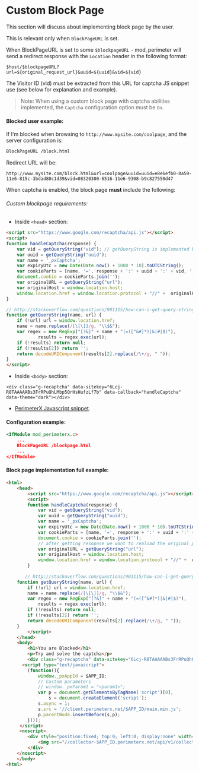 Custom Block Page
===========================================
This section will discuss about implementing block page by the user. 

This is relevant only when `BlockPageURL` is set.

When BlockPageURL is set to some `$blockpageURL` - mod_perimeter will send a redirect response with the `Location` header in the following format: 

```
$host/$blockpageURL?url=${original_request_url}&uuid=${uuid}&vid=${vid}
```

The Visitor ID (vid) must be extracted from this URL for captcha JS snippet use (see below for explanation and example).

> Note: When using a custom block page with captcha abilities implemented, the `Captcha` configuration option must be `On`.

#### Blocked user example: 

If I'm blocked when browsing to `http://www.mysite.com/coolpage`, and the server configuration is: 

```xml
BlockPageURL /block.html
```

Redirect URL will be: 

```
http://www.mysite.com/block.html&url=coolpage&uuid=uuid=e8e6efb0-8a59-11e6-815c-3bdad80c1d39&vid=08320300-6516-11e6-9308-b9c827550d47
```


When captcha is enabled, the block page **must** include the following:

###### Custom blockpage requirements:

* Inside `<head>` section:

```html
<script src="https://www.google.com/recaptcha/api.js"></script>
<script>
function handleCaptcha(response) {
    var vid = getQueryString("vid"); // getQueryString is implemented below
    var uuid = getQueryString("uuid");
    var name = '_pxCaptcha';
    var expiryUtc = new Date(Date.now() + 1000 * 10).toUTCString();
    var cookieParts = [name, '=', response + ':' + uuid + ':' + vid, '; expires=', expiryUtc, '; path=/'];
    document.cookie = cookieParts.join('');
    var originalURL = getQueryString("url");
    var originalHost = window.location.host;
    window.location.href = window.location.protocol + "//" +  originalHost + originalURL;
}

// http://stackoverflow.com/questions/901115/how-can-i-get-query-string-values-in-javascript
function getQueryString(name, url) {
    if (!url) url = window.location.href;
    name = name.replace(/[\[\]]/g, "\\$&");
    var regex = new RegExp("[?&]" + name + "(=([^&#]*)|&|#|$)"),
            results = regex.exec(url);
    if (!results) return null;
    if (!results[2]) return '';
    return decodeURIComponent(results[2].replace(/\+/g, " "));
}
</script>
```
* Inside `<body>` section:

```
<div class="g-recaptcha" data-sitekey="6Lcj-R8TAAAAABs3FrRPuQhLMbp5QrHsHufzLf7b" data-callback="handleCaptcha" data-theme="dark"></div>
```

* [PerimeterX Javascript snippet](https://console.perimeterx.com/#/app/applicationsmgmt).

#### Configuration example:
 
```xml
<IfModule mod_perimeterx.c>
	...
	BlockPageURL /blockpage.html
	...
</IfModule>
```

#### Block page implementation full example: 

```html
<html>
    <head>
        <script src="https://www.google.com/recaptcha/api.js"></script>
        <script>
        function handleCaptcha(response) {
            var vid = getQueryString("vid");
            var uuid = getQueryString("uuid");
            var name = '_pxCaptcha';
            var expiryUtc = new Date(Date.now() + 1000 * 10).toUTCString();
            var cookieParts = [name, '=', response + ':' + uuid + ':' + vid, '; expires=', expiryUtc, '; path=/'];
            document.cookie = cookieParts.join('');
            // after getting resopnse we want to reaload the original page requested
            var originalURL = getQueryString("url");
            var originalHost = window.location.host;
            window.location.href = window.location.protocol + "//" +  originalHost + originalURL;
        }
       
       // http://stackoverflow.com/questions/901115/how-can-i-get-query-string-values-in-javascript	
	function getQueryString(name, url) {
		if (!url) url = window.location.href;
		name = name.replace(/[\[\]]/g, "\\$&");
		var regex = new RegExp("[?&]" + name + "(=([^&#]*)|&|#|$)"),
			results = regex.exec(url);
		if (!results) return null;
		if (!results[2]) return '';
		return decodeURIComponent(results[2].replace(/\+/g, " "));
	}
        </script>
    </head>
    <body>
        <h1>You are Blocked</h1>
        <p>Try and solve the captcha</p> 
        <div class="g-recaptcha" data-sitekey="6Lcj-R8TAAAAABs3FrRPuQhLMbp5QrHsHufzLf7b" data-callback="handleCaptcha" data-theme="dark"></div>
	  <script type="text/javascript">
	    (function(){
	        window._pxAppId = $APP_ID;
	        // Custom parameters
	        // window._pxParam1 = "<param1>";
	        var p = document.getElementsByTagName('script')[0],
	            s = document.createElement('script');
	        s.async = 1;
	        s.src = '//client.perimeterx.net/$APP_ID/main.min.js';
	        p.parentNode.insertBefore(s,p);
	    }());
	 </script>
	 <noscript>
	    <div style="position:fixed; top:0; left:0; display:none" width="1" height="1">
	        <img src="//collector-$APP_ID.perimeterx.net/api/v1/collector/noScript.gif?appId=$APP_ID">
	    </div>
	</noscript>
    </body>
<html>
```